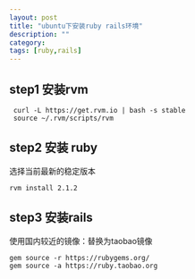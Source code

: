 ```yaml
---
layout: post
title: "ubuntu下安装ruby rails环境"
description: ""
category: 
tags: [ruby,rails]
---
```



## step1 安装rvm

     curl -L https://get.rvm.io | bash -s stable
     source ~/.rvm/scripts/rvm


## step2 安装 ruby

选择当前最新的稳定版本

    rvm install 2.1.2


## step3 安装rails

使用国内较近的镜像：替换为taobao镜像

    gem source -r https://rubygems.org/
    gem source -a https://ruby.taobao.org
